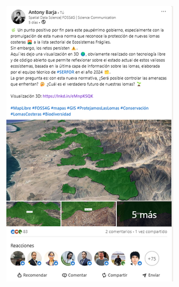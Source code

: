 <p align="center"><a href= "https://www.linkedin.com/feed/update/urn:li:activity:7288934397817323520/"><img src="img/opinion.png" ></a></p>